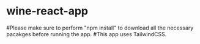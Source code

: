 # wine-react-app

#Please make sure to perform "npm install" to download all the necessary pacakges before running the app.
#This app uses TailwindCSS.
